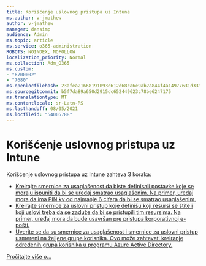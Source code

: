 ```yaml
---
title: Korišćenje uslovnog pristupa uz Intune
ms.author: v-jmathew
author: v-jmathew
manager: dansimp
audience: Admin
ms.topic: article
ms.service: o365-administration
ROBOTS: NOINDEX, NOFOLLOW
localization_priority: Normal
ms.collection: Adm_O365
ms.custom:
- "6700002"
- "7680"
ms.openlocfilehash: 23afea21668191093d612d68ca6e9ab2a844f4a14977631d33f4fd956fc3c4e7
ms.sourcegitcommit: b5f7da89a650d2915dc652449623c78be6247175
ms.translationtype: MT
ms.contentlocale: sr-Latn-RS
ms.lasthandoff: 08/05/2021
ms.locfileid: "54005788"
---
```

# <a name="using-conditional-access-with-intune"></a>Korišćenje uslovnog pristupa uz Intune

Korišćenje uslovnog pristupa uz Intune zahteva 3 koraka:

- [Kreirajte smernice za usaglašenost da biste definisali postavke koje se moraju ispuniti da bi se uređaj smatrao usaglašenim. Na primer, uređaj mora da ima PIN kv od najmanje 6 cifara da bi se smatrao usaglašenim.](https://docs.microsoft.com/mem/intune/protect/create-compliance-policy)
- [Kreirajte smernice za uslovni pristup koje definišu koji resursi se štite i koji uslovi treba da se zaduže da bi se pristupili tim resursima. Na primer, uređaj mora da bude usavršan pre pristupa korporativnoj e-pošti.](https://docs.microsoft.com/mem/intune/protect/tutorial-protect-email-on-unmanaged-devices#create-conditional-access-policies)
- [Uverite se da su smernice za usaglašenost i smernice za uslovni pristup usmereni na željene grupe korisnika. Ovo može zahtevati kreiranje određenih grupa korisnika u programu Azure Active Directory.](https://docs.microsoft.com/troubleshoot/mem/intune/troubleshoot-conditional-access)

[Pročitajte više o...](https://docs.microsoft.com/mem/intune/protect/device-compliance-get-started)
